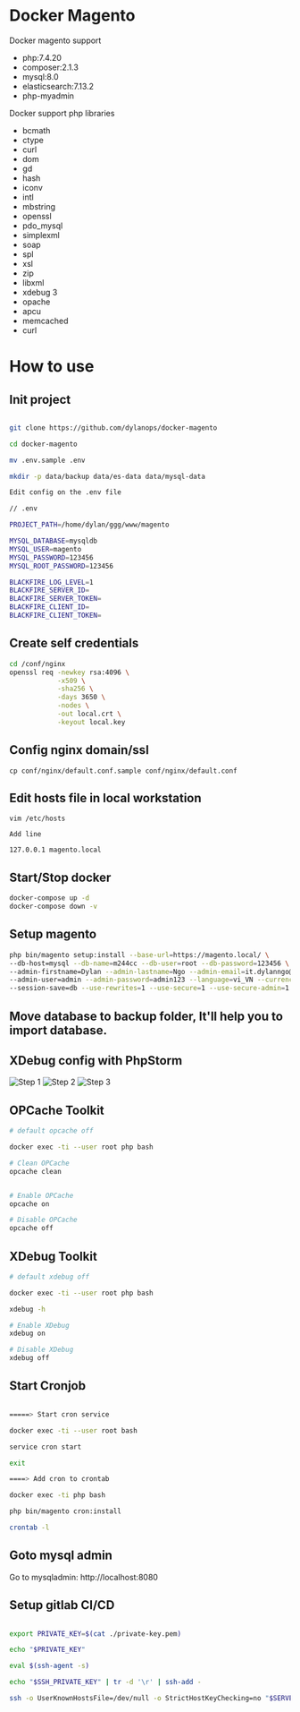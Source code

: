 # Docker Magento

Docker magento support

* php:7.4.20
* composer:2.1.3
* mysql:8.0
* elasticsearch:7.13.2
* php-myadmin

Docker support php libraries

* bcmath
* ctype
* curl
* dom
* gd
* hash
* iconv
* intl
* mbstring
* openssl
* pdo_mysql
* simplexml
* soap
* spl
* xsl
* zip
* libxml
* xdebug 3
* opache
* apcu
* memcached
* curl

# How to use

## Init project
```bash

git clone https://github.com/dylanops/docker-magento

cd docker-magento

mv .env.sample .env

mkdir -p data/backup data/es-data data/mysql-data

Edit config on the .env file

// .env

PROJECT_PATH=/home/dylan/ggg/www/magento

MYSQL_DATABASE=mysqldb
MYSQL_USER=magento
MYSQL_PASSWORD=123456
MYSQL_ROOT_PASSWORD=123456

BLACKFIRE_LOG_LEVEL=1
BLACKFIRE_SERVER_ID=
BLACKFIRE_SERVER_TOKEN=
BLACKFIRE_CLIENT_ID=
BLACKFIRE_CLIENT_TOKEN=

```

## Create self credentials
```bash
cd /conf/nginx
openssl req -newkey rsa:4096 \
            -x509 \
            -sha256 \
            -days 3650 \
            -nodes \
            -out local.crt \
            -keyout local.key
```

## Config nginx domain/ssl
```
cp conf/nginx/default.conf.sample conf/nginx/default.conf

```

## Edit hosts file in local workstation
```
vim /etc/hosts

Add line

127.0.0.1 magento.local
```

## Start/Stop docker
```bash
docker-compose up -d
docker-compose down -v

```

## Setup magento
```bash
php bin/magento setup:install --base-url=https://magento.local/ \
--db-host=mysql --db-name=m244cc --db-user=root --db-password=123456 \
--admin-firstname=Dylan --admin-lastname=Ngo --admin-email=it.dylanngo@gmail.com \
--admin-user=admin --admin-password=admin123 --language=vi_VN --currency=VND --timezone=Asia/Ho_Chi_Minh \
--session-save=db --use-rewrites=1 --use-secure=1 --use-secure-admin=1 --elasticsearch-host=elasticsearch --elasticsearch-port=9200 --search-engine=elasticsearch7 --elasticsearch-index-prefix=magento --elasticsearch-enable-auth=false --cleanup-database
```

## Move database to backup folder, It'll help you to import database.

## XDebug config with PhpStorm

![Step 1](./data/backup/debug1.png)
![Step 2](./data/backup/debug2.png)
![Step 3](./data/backup/debug3.png)

## OPCache Toolkit
```bash
# default opcache off

docker exec -ti --user root php bash

# Clean OPCache
opcache clean


# Enable OPCache
opcache on

# Disable OPCache
opcache off

```

## XDebug Toolkit
```bash
# default xdebug off

docker exec -ti --user root php bash

xdebug -h

# Enable XDebug
xdebug on

# Disable XDebug
xdebug off

```

## Start Cronjob
```bash

=====> Start cron service

docker exec -ti --user root bash

service cron start

exit

====> Add cron to crontab

docker exec -ti php bash

php bin/magento cron:install

crontab -l

```

## Goto mysql admin

Go to mysqladmin: http://localhost:8080


## Setup gitlab CI/CD

```bash

export PRIVATE_KEY=$(cat ./private-key.pem)

echo "$PRIVATE_KEY"

eval $(ssh-agent -s)

echo "$SSH_PRIVATE_KEY" | tr -d '\r' | ssh-add -

ssh -o UserKnownHostsFile=/dev/null -o StrictHostKeyChecking=no "$SERVER_USER"@"$SERVER_HOST"

```